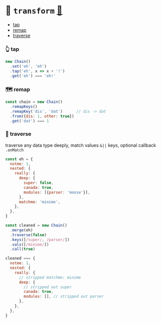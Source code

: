 # 🤖 `transform` [🎼 ](https://github.com/fluents/chain-able/wiki/compose)

- [tap](#-tap)
- [remap](#-remap)
- [traverse](#-traverse)

### 👆 tap

```js
new Chain()
  .set('eh', 'eh')
  .tap('eh', x => x + '!')
  .get('eh') === 'eh!'
```

### 🗺 remap

```js
const chain = new Chain()
  .remapKeys()
  .remapKey('dis', 'dat')      // dis -> dat
  .from({dis: 1, other: true})
  .get('dat') === 1
```

### 👣 traverse

<!-- - src
- test
- example
- more (traverse-js)
 -->


traverse any data type deeply, match values <code>&||</code> keys, optional callback <code>.onMatch</code>

<!-- <details>
<summary>
  <span><code>👀  <u>traverse any data type deeply, match values <code>&||</code> keys, optional callback <code>.onMatch</code>  <a href="#">🔗</a></u></code></span>
</summary> -->

<!-- TODO: gif input -->
<!-- TODO: image output -->

```js
const eh = {
  notme: 1,
  nested: {
    really: {
      deep: {
        super: false,
        canada: true,
        modules: [{parser: 'moose'}],
      },
      matchme: 'minime',
    },
  },
}

const cleaned = new Chain()
  .merge(eh)
  .traverse(false)
  .keys([/super/, /parser/])
  .vals([/minime/])
  .call(true)

cleaned === {
  notme: 1,
  nested: {
    really: {
      // stripped matchme: minime
      deep: {
        // stripped out super
        canada: true,
        modules: [], // stripped out parser
      },
    },
  },
}
```
<!-- </details> -->
